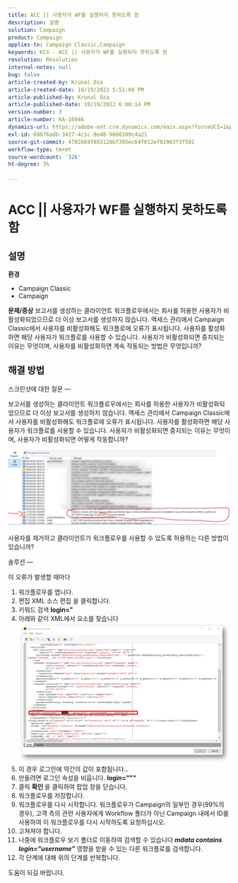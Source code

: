 ```yaml
---
title: ACC || 사용자가 WF를 실행하지 못하도록 함
description: 설명
solution: Campaign
product: Campaign
applies-to: Campaign Classic,Campaign
keywords: KCS - ACC || 사용자가 WF를 실행하지 못하도록 함
resolution: Resolution
internal-notes: null
bug: false
article-created-by: Krunal Oza
article-created-date: 10/19/2022 5:51:08 PM
article-published-by: Krunal Oza
article-published-date: 10/19/2022 6:00:14 PM
version-number: 3
article-number: KA-16946
dynamics-url: https://adobe-ent.crm.dynamics.com/main.aspx?forceUCI=1&pagetype=entityrecord&etn=knowledgearticle&id=1341eb95-d64f-ed11-bba2-00224808679b
exl-id: 69876adb-3427-4c1c-8e48-9660109c4a21
source-git-commit: 4702b69f883128bf305ec64f012ef01903f3f582
workflow-type: tm+mt
source-wordcount: '326'
ht-degree: 3%

---
```


# ACC || 사용자가 WF를 실행하지 못하도록 함

## 설명

<b>환경</b>
- Campaign Classic
- Campaign



<b>문제/증상</b>
보고서를 생성하는 클라이언트 워크플로우에서는 회사를 허용한 사용자가 비활성화되었으므로 더 이상 보고서를 생성하지 않습니다. 액세스 관리에서 Campaign Classic에서 사용자를 비활성화해도 워크플로에 오류가 표시됩니다. 사용자를 활성화하면 해당 사용자가 워크플로를 사용할 수 있습니다. 사용자가 비활성화되면 중지되는 이유는 무엇이며, 사용자를 비활성화하면 계속 작동되는 방법은 무엇입니까?


## 해결 방법


스크린샷에 대한 질문 —



보고서를 생성하는 클라이언트 워크플로우에서는 회사를 허용한 사용자가 비활성화되었으므로 더 이상 보고서를 생성하지 않습니다. 액세스 관리에서 Campaign Classic에서 사용자를 비활성화해도 워크플로에 오류가 표시됩니다. 사용자를 활성화하면 해당 사용자가 워크플로를 사용할 수 있습니다. 사용자가 비활성화되면 중지되는 이유는 무엇이며, 사용자가 비활성화되면 어떻게 작동합니까?

![](assets/178d95b7-4dd0-ec11-a7b5-00224809c556.png)

사용자를 제거하고 클라이언트가 워크플로우를 사용할 수 있도록 허용하는 다른 방법이 있습니까?





솔루션 —

이 오류가 발생할 때마다

1. 워크플로우를 엽니다.
2. 편집 XML 소스 편집 을 클릭합니다.
3. 키워드 검색 <b>login=&quot;</b>
4. 아래와 같이 XML에서 요소를 찾습니다![](assets/dee6636f-799e-eb11-b1ac-000d3a368466.png)
5. 이 경우 로그인에 약간의 값이 포함됩니다.<b>.</b>
6. 만들려면 로그인 속성을 비웁니다. <b>login=&quot;&quot;&quot;</b>
7. 클릭 <b>확인 </b>을 클릭하여 팝업 창을 닫습니다.
8. 워크플로우를 저장합니다.
9. 워크플로우를 다시 시작합니다. 워크플로우가 Campaign의 일부인 경우(99%의 경우), 고객 측의 관련 사용자에게 Workflow 폴더가 아닌 Campaign 내에서 ID를 사용하여 이 워크플로우를 다시 시작하도록 요청하십시오.
10. 고쳐져야 합니다.
11. 나중에 워크플로우 보기 폴더로 이동하여 검색할 수 있습니다 <b>*mdata contains login=&quot;username&quot;</b>* 영향을 받을 수 있는 다른 워크플로를 검색합니다.
12. 각 단계에 대해 위의 단계를 반복합니다.


도움이 되길 바랍니다.
